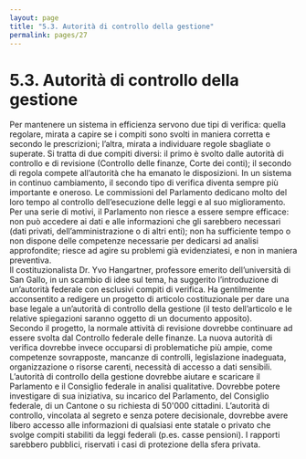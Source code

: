 ```yaml
---
layout: page
title: "5.3. Autorità di controllo della gestione"
permalink: pages/27
---
```


# 5.3\. Autorità di controllo della gestione

Per mantenere un sistema in efficienza servono due tipi di verifica: quella regolare, mirata a capire se i compiti sono svolti in maniera corretta e secondo le prescrizioni; l’altra, mirata a individuare regole sbagliate o superate. Si tratta di due compiti diversi: il primo è svolto dalle autorità di controllo e di revisione (Controllo delle finanze, Corte dei conti); il secondo di regola compete all’autorità che ha emanato le disposizioni. In un sistema in continuo cambiamento, il secondo tipo di verifica diventa sempre più importante e oneroso. Le commissioni del Parlamento dedicano molto del loro tempo al controllo dell’esecuzione delle leggi e al suo miglioramento. Per una serie di motivi, il Parlamento non riesce a essere sempre efficace: non può accedere ai dati e alle informazioni che gli sarebbero necessari (dati privati, dell’amministrazione o di altri enti); non ha sufficiente tempo o non dispone delle competenze necessarie per dedicarsi ad analisi approfondite; riesce ad agire su problemi già evidenziatesi, e non in maniera preventiva.  
 Il costituzionalista Dr. Yvo Hangartner, professore emerito dell’università di San Gallo, in un scambio di idee sul tema, ha suggerito l’introduzione di un’autorità federale con esclusivi compiti di verifica. Ha gentilmente acconsentito a redigere un progetto di articolo costituzionale per dare una base legale a un’autorità di controllo della gestione (il testo dell’articolo e le relative spiegazioni saranno oggetto di un documento apposito).  
 Secondo il progetto, la normale attività di revisione dovrebbe continuare ad essere svolta dal Controllo federale delle finanze. La nuova autorità di verifica dovrebbe invece occuparsi di problematiche più ampie, come competenze sovrapposte, mancanze di controlli, legislazione inadeguata, organizzazione o risorse carenti, necessità di accesso a dati sensibili. L’autorità di controllo della gestione dovrebbe aiutare e scaricare il Parlamento e il Consiglio federale in analisi qualitative. Dovrebbe potere investigare di sua iniziativa, su incarico del Parlamento, del Consiglio federale, di un Cantone o su richiesta di 50'000 cittadini. L’autorità di controllo, vincolata al segreto e senza potere decisionale, dovrebbe avere libero accesso alle informazioni di qualsiasi ente statale o privato che svolge compiti stabiliti da leggi federali (p.es. casse pensioni). I rapporti sarebbero pubblici, riservati i casi di protezione della sfera privata.

